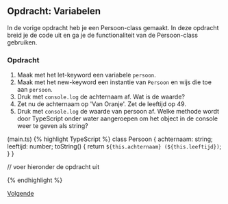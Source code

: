 ## Opdracht: Variabelen

In de vorige opdracht heb je een Persoon-class gemaakt. In deze opdracht breid je de code uit en ga je de 
functionaliteit van de Persoon-class gebruiken.

### Opdracht

1. Maak met het let-keyword een variabele `persoon`.
2. Maak met het new-keyword een instantie van `Persoon` en wijs die toe aan `persoon`.
3. Druk met `console.log` de achternaam af. Wat is de waarde?
4. Zet nu de achternaam op 'Van Oranje'. Zet de leeftijd op 49.
5. Druk met `console.log` de waarde van persoon af. Welke methode wordt door TypeScript onder water aangeroepen om 
   het object in de console weer te geven als string?

(main.ts)
{% highlight TypeScript %}
class Persoon {
    achternaam: string;
    leeftijd: number;
    toString() {
        return `${this.achternaam} (${this.leeftijd})`;
    }
}

// voer hieronder de opdracht uit

{% endhighlight %}

[Volgende](15.variabelen.uitwerking.md)